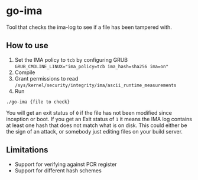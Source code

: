 # go-ima

Tool that checks the ima-log to see if a file has been tampered with.

## How to use

1. Set the IMA policy to `tcb` by configuring GRUB  `GRUB_CMDLINE_LINUX="ima_policy=tcb ima_hash=sha256 ima=on"`
2. Compile
3. Grant permissions to read `/sys/kernel/security/integrity/ima/ascii_runtime_measurements`
4. Run

```
./go-ima {file to check}
```

You will get an exit status of `0` if the file has not been modified since inception or boot.  If you get an Exit status of `1` it means the IMA log contains at least one hash that does not match what is on disk.  This could either be the sign of an attack, or somebody just editing files on your build server.

## Limitations

- Support for verifying against PCR register
- Support for different hash schemes
